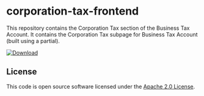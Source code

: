 
# corporation-tax-frontend

This repository contains the Corporation Tax section of the Business Tax Account. It contains the Corporation Tax subpage for Business Tax Account (built using a partial).

 [ ![Download](https://api.bintray.com/packages/hmrc/releases/corporation-tax-frontend/images/download.svg) ](https://bintray.com/hmrc/releases/corporation-tax-frontend/_latestVersion)

## License

This code is open source software licensed under the [Apache 2.0 License]("http://www.apache.org/licenses/LICENSE-2.0.html").


